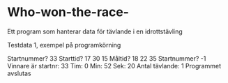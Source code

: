 # Who-won-the-race-
Ett program som hanterar data för tävlande i en idrottstävling


Testdata 1, exempel på programkörning

Startnummer? 33
Starttid? 17 30 15
Måltid? 18 22 35
Startnummer? -1
Vinnare är startnr: 33
Tim: 0 Min: 52 Sek: 20
Antal tävlande: 1
Programmet avslutas
